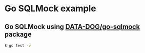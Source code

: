 # Go SQLMock example 

## Go SQLMock using [DATA-DOG/go-sqlmock](https://github.com/DATA-DOG/go-sqlmock) package

```sh 
$ go test -v 
```